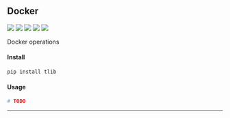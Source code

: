 ## **Docker**
[![](https://img.shields.io/badge/Project-Docker-yellow.svg)]()
[![](https://img.shields.io/badge/Python-2.7-green.svg)]()
[![](https://img.shields.io/badge/Python-3.6-green.svg)]()
[![](https://img.shields.io/badge/Email-tao.xu2008@outlook.com-red.svg)]()
[![](https://img.shields.io/badge/Blog-https://txu2008.github.io-red.svg)][1]

Docker operations

#### Install
    pip install tlib

#### Usage
```python
# TODO
```

***
[1]: https://txu2008.github.io